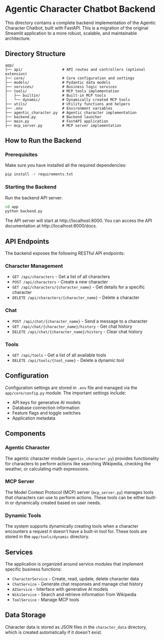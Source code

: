 # Agentic Character Chatbot Backend

This directory contains a complete backend implementation of the Agentic Character Chatbot, built with FastAPI. This is a migration of the original Streamlit application to a more robust, scalable, and maintainable architecture.

## Directory Structure

```
app/
├── api/                  # API routes and controllers (optional extension)
├── core/                 # Core configuration and settings
├── models/               # Pydantic data models
├── services/             # Business logic services
├── tools/                # MCP tools implementation
│   ├── builtin/          # Built-in MCP tools
│   └── dynamic/          # Dynamically created MCP tools
├── utils/                # Utility functions and helpers
├── .env                  # Environment variables
├── agentic_character.py  # Agentic character implementation
├── backend.py            # Backend launcher
├── main.py               # FastAPI application
├── mcp_server.py         # MCP server implementation
```

## How to Run the Backend

### Prerequisites

Make sure you have installed all the required dependencies:

```bash
pip install -r requirements.txt
```

### Starting the Backend

Run the backend API server:

```bash
cd app
python backend.py
```

The API server will start at http://localhost:8000. You can access the API documentation at http://localhost:8000/docs.

## API Endpoints

The backend exposes the following RESTful API endpoints:

### Character Management

- `GET /api/characters` - Get a list of all characters
- `POST /api/characters` - Create a new character
- `GET /api/characters/{character_name}` - Get details for a specific character
- `DELETE /api/characters/{character_name}` - Delete a character

### Chat

- `POST /api/chat/{character_name}` - Send a message to a character
- `GET /api/chat/{character_name}/history` - Get chat history
- `DELETE /api/chat/{character_name}/history` - Clear chat history

### Tools

- `GET /api/tools` - Get a list of all available tools
- `DELETE /api/tools/{tool_name}` - Delete a dynamic tool

## Configuration

Configuration settings are stored in `.env` file and managed via the `app/core/config.py` module. The important settings include:

- API keys for generative AI models
- Database connection information
- Feature flags and toggle switches
- Application metadata

## Components

### Agentic Character

The agentic character module (`agentic_character.py`) provides functionality for characters to perform actions like searching Wikipedia, checking the weather, or calculating math expressions.

### MCP Server

The Model Context Protocol (MCP) server (`mcp_server.py`) manages tools that characters can use to perform actions. These tools can be either built-in or dynamically created based on user needs.

### Dynamic Tools

The system supports dynamically creating tools when a character encounters a request it doesn't have a built-in tool for. These tools are stored in the `app/tools/dynamic` directory.

## Services

The application is organized around service modules that implement specific business functions:

- `CharacterService` - Create, read, update, delete character data
- `ChatService` - Generate chat responses and manage chat history
- `AIService` - Interface with generative AI models
- `WikiService` - Search and retrieve information from Wikipedia
- `ToolService` - Manage MCP tools

## Data Storage

Character data is stored as JSON files in the `character_data` directory, which is created automatically if it doesn't exist.
